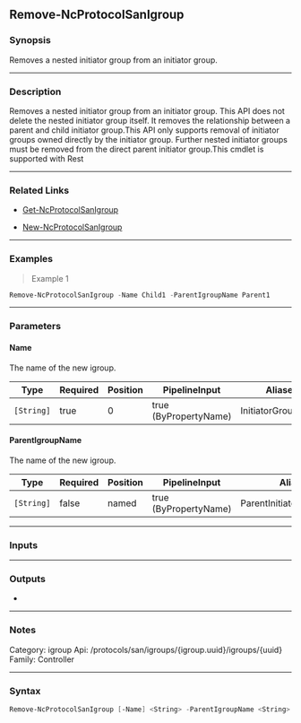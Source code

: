 Remove-NcProtocolSanIgroup
--------------------------

### Synopsis
Removes a nested initiator group from an initiator group.

---

### Description

Removes a nested initiator group from an initiator group. This API does not delete the nested initiator group itself. It removes the relationship 
		between a parent and child initiator group.This API only supports removal of initiator groups owned directly by the initiator group. Further nested initiator groups must be removed from the
		direct parent initiator group.This cmdlet is supported with Rest

---

### Related Links
* [Get-NcProtocolSanIgroup](Get-NcProtocolSanIgroup)

* [New-NcProtocolSanIgroup](New-NcProtocolSanIgroup)

---

### Examples
> Example 1

```PowerShell
Remove-NcProtocolSanIgroup -Name Child1 -ParentIgroupName Parent1
```

---

### Parameters
#### **Name**
The name of the new igroup.

|Type      |Required|Position|PipelineInput        |Aliases           |
|----------|--------|--------|---------------------|------------------|
|`[String]`|true    |0       |true (ByPropertyName)|InitiatorGroupName|

#### **ParentIgroupName**
The name of the new igroup.

|Type      |Required|Position|PipelineInput        |Aliases                 |
|----------|--------|--------|---------------------|------------------------|
|`[String]`|false   |named   |true (ByPropertyName)|ParentInitiatorGroupName|

---

### Inputs

---

### Outputs
* 

---

### Notes
Category: igroup
Api: /protocols/san/igroups/{igroup.uuid}/igroups/{uuid}
Family: Controller

---

### Syntax
```PowerShell
Remove-NcProtocolSanIgroup [-Name] <String> -ParentIgroupName <String> [<CommonParameters>]
```
